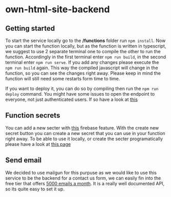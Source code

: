 # own-html-site-backend

## Getting started

To start the service locally go to the **/functions** folder run `npm install`. Now you can start the function locally, but as the function is written in typescript, we suggest to use 2 separate terminal one to compile the other to run the function.
Accordingly in the first terminal enter `npm run build`, in the second terminal enter `npm run serve`. If you add any changes please execute the `npm run build` again. This way the compiled javascript will change in the function, so you can see the changes right away.
Please keep in mind the function will still need some restarts form time to time.

If you want to deploy it, you can do so by compiling then run the `npm run deploy` command. You might have some issues to open the endpoint to everyone, not just authenticated users. If so have a look at [this](https://stackoverflow.com/a/69158098)

## Function secrets

You can add a new secter with [this](https://console.cloud.google.com/security/secret-manage) firebase feature. With the create new secret button you can create a new secret that you can use in your function right away. To be able to use it locally, or create the secter programatically please have a look at [this page](https://firebase.google.com/docs/functions/config-env#create-secret)

## Send email

We decided to use mailgun for this purpuse as we would like to use this service to be the backend for a contact us form, we can easily fin into the free tier that offers [5000 emails a month](https://www.mailgun.com/pricing/). It is a really well documented API, so its quite easy to set it up.
